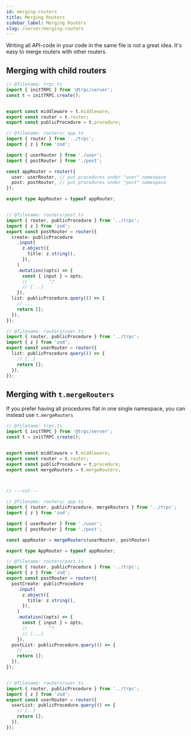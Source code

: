 ```yaml
---
id: merging-routers
title: Merging Routers
sidebar_label: Merging Routers
slug: /server/merging-routers
---
```


Writing all API-code in your code in the same file is not a great idea. It's easy to merge routers with other routers.

## Merging with child routers

```ts twoslash title='server.ts'
// @filename: trpc.ts
import { initTRPC } from '@trpc/server';
const t = initTRPC.create();


export const middleware = t.middleware;
export const router = t.router;
export const publicProcedure = t.procedure;

// @filename: routers/_app.ts
import { router } from '../trpc';
import { z } from 'zod';

import { userRouter } from './user';
import { postRouter } from './post';

const appRouter = router({
  user: userRouter, // put procedures under "user" namespace
  post: postRouter, // put procedures under "post" namespace
});

export type AppRouter = typeof appRouter;


// @filename: routers/post.ts
import { router, publicProcedure } from '../trpc';
import { z } from 'zod';
export const postRouter = router({
  create: publicProcedure
    .input(
      z.object({
        title: z.string(),
      }),
    )
    .mutation((opts) => {
      const { input } = opts;
      //        ^?
      // [...]
    }),
  list: publicProcedure.query(() => {
    // ...
    return [];
  }),
});

// @filename: routers/user.ts
import { router, publicProcedure } from '../trpc';
import { z } from 'zod';
export const userRouter = router({
  list: publicProcedure.query(() => {
    // [..]
    return [];
  }),
});

```

<!--

### Defining an inline sub-router

When you define an inline sub-router, you can represent your router as a plain object.

In the below example, `nested1` and `nested2` are equal:

```ts twoslash title="server/_app.ts"
// @filename: trpc.ts
import { initTRPC } from '@trpc/server';
const t = initTRPC.create();


export const middleware = t.middleware;
export const publicProcedure = t.procedure;
export const router = t.router;

// @filename: _app.ts
// ---cut---
import * as trpc from '@trpc/server';
import { publicProcedure, router } from './trpc';

const appRouter = router({
  // Shorthand plain object for creating a sub-router
  nested1: {
    proc: publicProcedure.query(() => '...'),
  },
  //
  nested2: router({
    proc : publicProcedure.query(() => '...'),
  }),
});
```

:::info

We recommend you always export routers via `t.router`, as opposed to exporting objects with procedures attached. This ensures that type errors show up in the file they originate from, instead of the place where you merge them.

<details style={{ marginTop: "1rem" }}>
<summary>See a deep dive here</summary>

When defining a router as a plain object, any key is valid. This means you can define a router like this, without any errors being shown. But when you try to merge this router somewhere else, things will blow up:

```ts twoslash title="routers/user.ts"
export const userRouter = {
  nested: {
    notAProcedure: () => 'Hello world', // <-- actual error here
  },
};
```

<br />

```ts twoslash title="routers/_app.ts"
import { initTRPC } from '@trpc/server';

const t = initTRPC.create();
const router = t.router;
const userRouter = {
  nested: {
    notAProcedure: () => 'Hello world',
  },
};
// ---cut---
// @errors: 2322
export const appRouter = router({
  user: userRouter, // <-- ❌ error displayed here
});
```

<br />

This can be very confusing, and if your routers are big with lots of procedures, the error message will be impossible to comprehend. To fix this, only use inline sub-routers within a file, and keep the exported routers as a `t.router` object. This way, the error will show up in the file where the error originates from, and not at the place where you merge them:

```ts twoslash title="routers/user.ts"
import { initTRPC } from '@trpc/server';

const t = initTRPC.create();
const router = t.router;
// ---cut---
// @errors: 2322
export const userRouter = router({
  nested: {
    notAProcedure: () => 'Hello world', // <-- ✅ error displayed where it originates
  },
});
```

<br />

```ts twoslash title="routers/_app.ts"
import { initTRPC } from '@trpc/server';

const t = initTRPC.create();
export const router = t.router;

// @errors: 2322
export const userRouter = router({
  nested: {
    notAProcedure: () => 'Hello world',
  },
});
// ---cut---

export const appRouter = router({
  user: userRouter,
});
```

</details>

:::

-->

## Merging with `t.mergeRouters`

If you prefer having all procedures flat in one single namespace, you can instead use `t.mergeRouters`

```ts twoslash title='server.ts'
// @filename: trpc.ts
import { initTRPC } from '@trpc/server';
const t = initTRPC.create();


export const middleware = t.middleware;
export const router = t.router;
export const publicProcedure = t.procedure;
export const mergeRouters = t.mergeRouters;



// ---cut---

// @filename: routers/_app.ts
import { router, publicProcedure, mergeRouters } from '../trpc';
import { z } from 'zod';

import { userRouter } from './user';
import { postRouter } from './post';

const appRouter = mergeRouters(userRouter, postRouter)

export type AppRouter = typeof appRouter;

// @filename: routers/post.ts
import { router, publicProcedure } from '../trpc';
import { z } from 'zod';
export const postRouter = router({
  postCreate: publicProcedure
    .input(
      z.object({
        title: z.string(),
      }),
    )
    .mutation((opts) => {
      const { input } = opts;
      //        ^?
      // [...]
    }),
  postList: publicProcedure.query(() => {
    // ...
    return [];
  }),
});


// @filename: routers/user.ts
import { router, publicProcedure } from '../trpc';
import { z } from 'zod';
export const userRouter = router({
  userList: publicProcedure.query(() => {
    // [..]
    return [];
  }),
});

```
